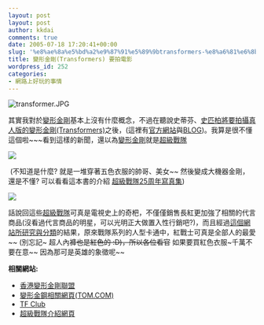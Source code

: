 ```yaml
---
layout: post
layout: post
author: kkdai
comments: true
date: 2005-07-18 17:20:41+00:00
slug: '%e8%ae%8a%e5%bd%a2%e9%87%91%e5%89%9btransformers-%e8%a6%81%e6%8b%8d%e9%9b%bb%e5%bd%b1'
title: 變形金剛(Transformers) 要拍電影
wordpress_id: 252
categories:
- 網路上好玩的事情
---
```


![transformer.JPG](http://www.evanlin.com/blog/archives/20050718/transformer.JPG)

其實我對於[變形金剛](http://games.tom.com/zhuanti/tf/bizhi.html)基本上沒有什麼概念，不過在聽說史蒂芬、[史匹柏將要拍攝真人版的變形金剛(Transformers)](http://www.tfclub.com/tffiles/cartoon/ctnews/200507170007.shtml)之後，(這裡有[官方網站](http://www.transformerslive.com/)與[BLOG](http://transformerslive.blogspot.com/))。我算是很不懂這個啦~~~看到這樣的新聞，還以為[變形金剛](http://games.tom.com/zhuanti/tf/bizhi.html)就是[超級戰隊](http://www.huntershobby.com/sentai/main.htm)

[![](http://www.huntershobby.com/sentai/images/fivecolor.jpg)](http://www.huntershobby.com/sentai/sentaihero.htm)

 (不知道是什麼? 就是一堆穿著五色衣服的帥哥、美女~~ 然後變成大機器金剛，還是不懂? 可以看看這本書的介紹 [超級戰隊25周年寫真集](http://www.books.com.tw/exep/prod/magazine/magfile.php?item=M010008708)) 

![](http://www.huntershobby.com/sentai/images/red01.jpg)

話說回這些[超級戰隊](http://www.huntershobby.com/sentai/main.htm)可真是電視史上的奇杷，不僅僅銷售長紅更加強了相關的代言商品(沒看過代言商品的明星，可以光明正大做置入性行銷吧?)，而且經過[這個網站所研究與分類](http://www.huntershobby.com/sentai/sentaihero.htm)的結果，原來戰隊系列的人型卡通中，紅戰士可真是全部人的最愛~~ (別忘記~ 超人內褲~~也是紅色的 :D)，所以各位看官~~ 如果要買紅色衣服~千萬不要在意~~ 因為那可是英雄的象徵呢~~

**相關網站:**

  * [香港變形金剛聯盟](http://www.hk-tf.com/)
  * [變形金鋼相關網頁(TOM.COM)](http://games.tom.com/zhuanti/tf/)
  * [TF Club](http://www.tfclub.com/)
  * [超級戰隊介紹網頁](http://www.huntershobby.com/sentai/main.htm)
